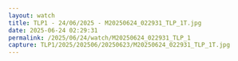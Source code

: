 ```yaml
---
layout: watch
title: TLP1 - 24/06/2025 - M20250624_022931_TLP_1T.jpg
date: 2025-06-24 02:29:31
permalink: /2025/06/24/watch/M20250624_022931_TLP_1
capture: TLP1/2025/202506/20250623/M20250624_022931_TLP_1T.jpg
---
```

